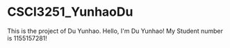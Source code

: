 # CSCI3251_YunhaoDu
This is the project of Du Yunhao.
Hello, I'm Du Yunhao!
My Student number is 1155157281!
 